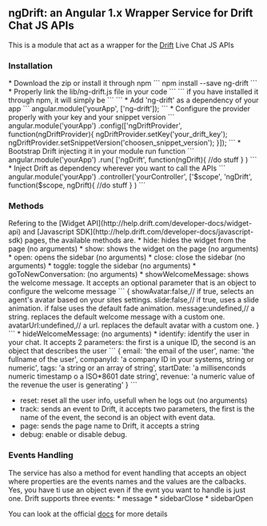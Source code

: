 <h2>ngDrift: an Angular 1.x Wrapper Service for Drift Chat JS APIs</h2>

This is a module that act as a wrapper for the [Drift](https://www.drift.com/) Live Chat JS APIs

<h3>Installation</h3>
* Download the zip or install it through npm
```
	npm install --save ng-drift
```
* Properly link the lib/ng-drift.js file in your code
```
	<script src="path/to/ng-drift/lib/ng-drift.js"></script>
```
if you have installed it through npm, it will simply be
```
	<script src="node_modules/ng-drift/lib/ng-drift.js"></script>
```
* Add 'ng-drift' as a dependency of your app
```
	angular.module('yourApp', ['ng-drift']);
```
* Configure the provider properly with your key and your snippet version
```
angular.module('yourApp')
	.config(['ngDriftProvider',
		function(ngDriftProvider){
			ngDriftProvider.setKey('your_drift_key');
			ngDriftProvider.setSnippetVersion('choosen_snippet_version');
		}]);
```
* Bootstrap Drift injecting it in your module run function
```
angular.module('yourApp')
	.run(
		['ngDrift',
		function(ngDrift){
			//do stuff
		}
	)
```
* Inject Drift as dependency wherever you want to call the APIs
```
angular.module('yourApp')
	.controller('yourController',
		['$scope', 'ngDrift',
		function($scope, ngDrift){
			//do stuff
		}
	)
```

<h3>Methods</h3>
Refering to the [Widget API](http://help.drift.com/developer-docs/widget-api) and [Javascript SDK](http://help.drift.com/developer-docs/javascript-sdk) pages, the available methods are.
* hide: hides the widget from the page (no arguments)
* show: shows the widget on the page (no arguments)
* open: opens the sidebar (no arguments)
* close: close the sidebar (no arguments)
* toggle: toggle the sidebar (no arguments)
* goToNewConversation: (no arguments)
* showWelcomeMessage: shows the welcome message. It accepts an optional parameter that is an object to configure the welcome message
```
{ 
  showAvatar:false,// if true, selects an agent's avatar based on your sites settings.
  slide:false,// if true, uses a slide animation. if false uses the default fade animation. 
  message:undefined,// a string. replaces the default welcome message with a custom one. 
  avatarUrl:undefined,// a url. replaces the default avatar with a custom one. 
}
```
* hideWelcomeMessage: (no arguments)
* identify: identify the user in your chat. It accepts 2 parameters: the first is a unique ID, the second is an object that describes the user
```
{
	email: 'the email of the user',
	name: 'the fullname of the user',
	companyId: 'a company ID in your systems, string or numeric',
	tags: 'a string or an array of string',
	startDate: 'a millisenconds numeric timestamp o a ISO*8601 date string',
	revenue: 'a numeric value of the revenue the user is generating'
}
```

* reset: reset all the user info, usefull when he logs out (no arguments)
* track: sends an event to Drift, it accepts two parameters, the first is the name of the event, the second is an object with event data.
* page: sends the page name to Drift, it accepts a string
* debug: enable or disable debug.

<h3>Events Handling</h3>
The service has also a method for event handling that accepts an object where properties are the events names and the values are the calbacks. Yes, you have ti use an object even if the evnt you want to handle is just one. Drift supports three events:
* message
* sidebarClose
* sidebarOpen

You can look at the official [docs](http://help.drift.com/developer-docs/widget-api) for more details